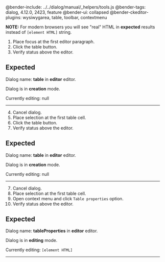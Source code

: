 @bender-include: ../../dialog/manual/_helpers/tools.js
@bender-tags: dialog, 4.12.0, 2423, feature
@bender-ui: collapsed
@bender-ckeditor-plugins: wysiwygarea, table, toolbar, contextmenu

**NOTE:** For modern browsers you will see "real" HTML in **expected** results instead of `[element HTML]` string.

1. Place focus at the first editor paragraph.
2. Click the table button.
3. Verify status above the editor.

## Expected

Dialog name: **table** in **editor** editor.

Dialog is in **creation** mode.

Currently editing: null

---

4. Cancel dialog.
4. Place selection at the first table cell.
5. Click the table button.
6. Verify status above the editor.

## Expected

Dialog name: **table** in **editor** editor.

Dialog is in **creation** mode.

Currently editing: null

---

7. Cancel dialog.
8. Place selection at the first table cell.
9. Open context menu and click `Table properties` option.
10. Verify status above the editor.

## Expected

Dialog name: **tableProperties** in **editor** editor.

Dialog is in **editing** mode.

Currently editing: `[element HTML]`

---
